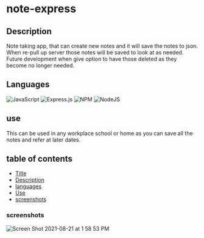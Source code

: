 # note-express

## Description

Note taking app, that can create new notes and it will save the notes to json. When re-pull up server those notes will be saved to look at as needed. Future development when give option to have those deleted as they become no longer needed.

## Languages
![JavaScript](https://img.shields.io/badge/javascript-%23323330.svg?style=for-the-badge&logo=javascript&logoColor=%23F7DF1E)
![Express.js](https://img.shields.io/badge/express.js-%23404d59.svg?style=for-the-badge&logo=express&logoColor=%2361DAFB)
![NPM](https://img.shields.io/badge/NPM-%23000000.svg?style=for-the-badge&logo=npm&logoColor=white)
![NodeJS](https://img.shields.io/badge/node.js-6DA55F?style=for-the-badge&logo=node.js&logoColor=white)

## use
This can be used in any workplace school or home as you can save all the notes and refer at later dates.

## table of contents

* [Title](#title)
* [Description](#description)
* [languages](#languages)              
* [Use](#use)
* [screenshots](#screenshots)


### screenshots





![Screen Shot 2021-08-21 at 1 58 53 PM](https://user-images.githubusercontent.com/84681402/130333827-786125c7-db2f-449c-b743-0f38762fac93.png)
